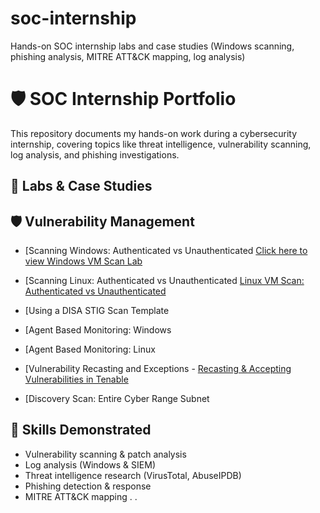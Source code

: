 # soc-internship
Hands-on SOC internship labs and case studies (Windows scanning, phishing analysis, MITRE ATT&amp;CK mapping, log analysis)

# 🛡️ SOC Internship Portfolio

This repository documents my hands-on work during a cybersecurity internship, covering topics like threat intelligence, vulnerability scanning, log analysis, and phishing investigations.  

## 📂 Labs & Case Studies

## 🛡️ Vulnerability Management
- [Scanning Windows: Authenticated vs Unauthenticated [Click here to view Windows VM Scan Lab](windows-scan-auth-vs-unauth.md)
- [Scanning Linux: Authenticated vs Unauthenticated [Linux VM Scan: Authenticated vs Unauthenticated](./linux-scan-auth-vs-unauth.md)
- [Using a DISA STIG Scan Template
- [Agent Based Monitoring: Windows
- [Agent Based Monitoring: Linux 
- [Vulnerability Recasting and Exceptions - [Recasting & Accepting Vulnerabilities in Tenable](./Recasting%20%26%20Accepting%20Vulnerabilities%20in%20Tenable.md)

- [Discovery Scan: Entire Cyber Range Subnet









## 🧠 Skills Demonstrated
- Vulnerability scanning & patch analysis  
- Log analysis (Windows & SIEM)  
- Threat intelligence research (VirusTotal, AbuseIPDB)  
- Phishing detection & response  
- MITRE ATT&CK mapping  . .
